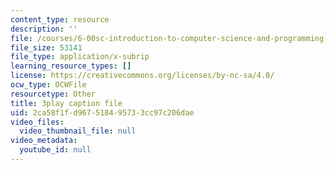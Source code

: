 ```yaml
---
content_type: resource
description: ''
file: /courses/6-00sc-introduction-to-computer-science-and-programming-spring-2011/2ca58f1fd967518495733cc97c206dae_TIQTYgmavC4.vtt
file_size: 53141
file_type: application/x-subrip
learning_resource_types: []
license: https://creativecommons.org/licenses/by-nc-sa/4.0/
ocw_type: OCWFile
resourcetype: Other
title: 3play caption file
uid: 2ca58f1f-d967-5184-9573-3cc97c206dae
video_files:
  video_thumbnail_file: null
video_metadata:
  youtube_id: null
---
```

